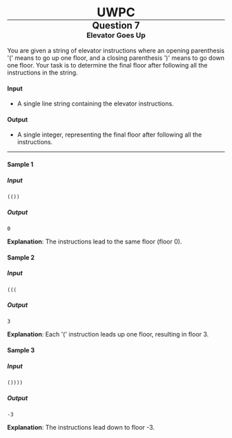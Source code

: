 <div align="center" >
    <h1 style="margin:0px"> UWPC </h1>
    <hr style="margin:0px">
    <h2 style="margin:0px"> Question 7 </h2>
    <h3 style="margin:0px"> Elevator Goes Up </h3>
</div>
<br>
You are given a string of elevator instructions where an opening parenthesis '(' means to go up one floor, and a closing parenthesis ')' means to go down one floor. Your task is to determine the final floor after following all the instructions in the string.

#### Input
 - A single line string containing the elevator instructions.

#### Output
 - A single integer, representing the final floor after following all the instructions.

<hr>

#### Sample 1
##### Input
```
(()) 
```
##### Output
```
0
```
**Explanation**: The instructions lead to the same floor (floor 0).

#### Sample 2
##### Input
```
(((
```
##### Output
```
3
```
**Explanation**: Each '(' instruction leads up one floor, resulting in floor 3.

#### Sample 3
##### Input
```
())))
```
##### Output
```
-3
```
**Explanation**: The instructions lead down to floor -3.